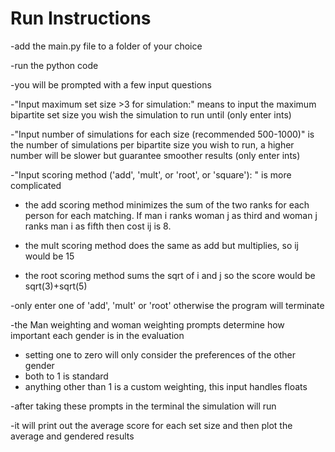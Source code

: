 # Run Instructions

-add the main.py file to a folder of your choice

-run the python code

-you will be prompted with a few input questions

-"Input maximum set size >3 for simulation:" means to input the maximum bipartite set size you wish the simulation to run until (only enter ints)

-"Input number of simulations for each size (recommended 500-1000)" is the number of simulations per bipartite size you wish to run, a higher number will be slower but guarantee smoother results (only enter ints)

-"Input scoring method ('add', 'mult', or 'root',  or 'square'): " is more complicated

- the add scoring method minimizes the sum of the two ranks for each person for each matching. If man i ranks woman j as third and woman j ranks man i as fifth then cost ij is 8.

- the mult scoring method does the same as add but multiplies, so ij would be 15
- the root scoring method sums the sqrt of i and j so the score would be sqrt(3)+sqrt(5)

-only enter one of 'add', 'mult' or 'root' otherwise the program will terminate

-the Man weighting and woman weighting prompts determine how important each gender is in the evaluation

- setting one to zero will only consider the preferences of the other gender
- both to 1 is standard
- anything other than 1 is a custom weighting, this input handles floats

-after taking these prompts in the terminal the simulation will run

-it will print out the average score for each set size and then plot the average and gendered results
